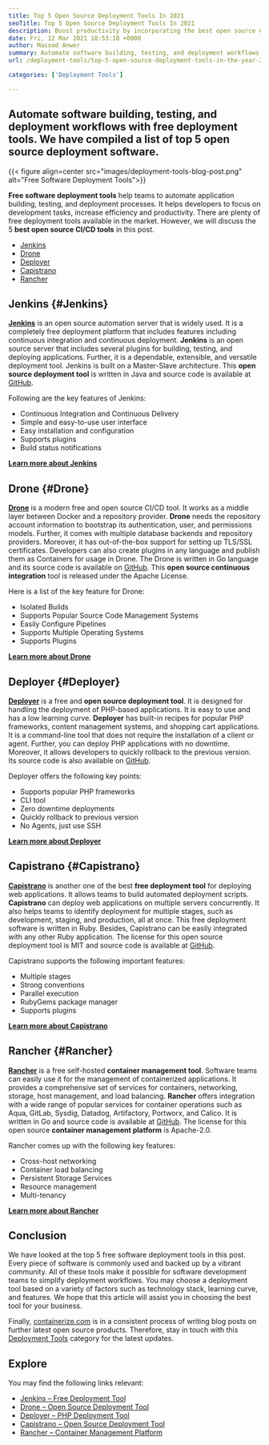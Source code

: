 ```yaml
---
title: Top 5 Open Source Deployment Tools In 2021
seoTitle: Top 5 Open Source Deployment Tools In 2021
description: Boost productivity by incorporating the best open source CI/CD tools, which allow teams to automate software building, testing, and deployment processes.
date: Fri, 12 Mar 2021 18:53:10 +0000
author: Masood Anwer
summary: Automate software building, testing, and deployment workflows with free deployment tools. We have compiled a list of top 5 open source deployment software.
url: /deployment-tools/top-5-open-source-deployment-tools-in-the-year-2021/

categories: ['Deployment Tools']

---
```

## Automate software building, testing, and deployment workflows with free deployment tools. We have compiled a list of top 5 open source deployment software.

{{< figure align=center src="images/deployment-tools-blog-post.png" alt="Free Software Deployment Tools">}}  

**Free software deployment tools** help teams to automate application building, testing, and deployment processes. It helps developers to focus on development tasks, increase efficiency and productivity. There are plenty of free deployment tools available in the market. However, we will discuss the 5 **best open source CI/CD tools** in this post.

  * [Jenkins][1]
  * [Drone][2]
  * [Deployer][3]
  * [Capistrano][4]
  * [Rancher][5]

## Jenkins {#Jenkins}

[**Jenkins**][6] is an open source automation server that is widely used. It is a completely free deployment platform that includes features including continuous integration and continuous deployment. **Jenkins** is an open source server that includes several plugins for building, testing, and deploying applications. Further, it is a dependable, extensible, and versatile deployment tool. Jenkins is built on a Master-Slave architecture. This **open source deployment tool** is written in Java and source code is available at [GitHub][7].

Following are the key features of Jenkins:

  * Continuous Integration and Continuous Delivery
  * Simple and easy-to-use user interface
  * Easy installation and configuration
  * Supports plugins
  * Build status notifications

[**Learn more about Jenkins**][8]

## Drone {#Drone}

[**Drone**][9] is a modern free and open source CI/CD tool. It works as a middle layer between Docker and a repository provider. **Drone** needs the repository account information to bootstrap its authentication, user, and permissions models. Further, it comes with multiple database backends and repository providers. Moreover, it has out-of-the-box support for setting up TLS/SSL certificates. Developers can also create plugins in any language and publish them as Containers for usage in Drone. The Drone is written in Go language and its source code is available on [GitHub][10]. This **open source continuous integration** tool is released under the Apache License.

Here is a list of the key feature for Drone:

  * Isolated Builds
  * Supports Popular Source Code Management Systems
  * Easily Configure Pipelines
  * Supports Multiple Operating Systems
  * Supports Plugins

[**Learn more about Drone**][11]

## Deployer {#Deployer}

[**Deployer**][12] is a free and **open source deployment tool**. It is designed for handling the deployment of PHP-based applications. It is easy to use and has a low learning curve. **Deployer** has built-in recipes for popular PHP frameworks, content management systems, and shopping cart applications. It is a command-line tool that does not require the installation of a client or agent. Further, you can deploy PHP applications with no downtime. Moreover, it allows developers to quickly rollback to the previous version. Its source code is also available on [GitHub][13].

Deployer offers the following key points:

  * Supports popular PHP frameworks
  * CLI tool
  * Zero downtime deployments
  * Quickly rollback to previous version
  * No Agents, just use SSH

[**Learn more about Deployer**][14]

## Capistrano {#Capistrano}

[**Capistrano**][15] is another one of the best **free deployment tool** for deploying web applications. It allows teams to build automated deployment scripts. **Capistrano** can deploy web applications on multiple servers concurrently. It also helps teams to identify deployment for multiple stages, such as development, staging, and production, all at once. This free deployment software is written in Ruby. Besides, Capistrano can be easily integrated with any other Ruby application. The license for this open source deployment tool is MIT and source code is available at [GitHub][16].

Capistrano supports the following important features:

  * Multiple stages
  * Strong conventions
  * Parallel execution
  * RubyGems package manager
  * Supports plugins

[**Learn more about Capistrano**][17]

## Rancher {#Rancher}

[**Rancher**][18] is a free self-hosted **container management tool**. Software teams can easily use it for the management of containerized applications. It provides a comprehensive set of services for containers, networking, storage, host management, and load balancing. **Rancher** offers integration with a wide range of popular services for container operations such as Aqua, GitLab, Sysdig, Datadog, Artifactory, Portworx, and Calico. It is written in Go and source code is available at [GitHub][19]. The license for this open source **container management platform** is Apache-2.0.

Rancher comes up with the following key features:

  * Cross-host networking
  * Container load balancing
  * Persistent Storage Services
  * Resource management
  * Multi-tenancy

[**Learn more about Rancher**][20]

## Conclusion

We have looked at the top 5 free software deployment tools in this post. Every piece of software is commonly used and backed up by a vibrant community. All of these tools make it possible for software development teams to simplify deployment workflows. You may choose a deployment tool based on a variety of factors such as technology stack, learning curve, and features. We hope that this article will assist you in choosing the best tool for your business.

Finally, [containerize.com][21] is in a consistent process of writing blog posts on further latest open source products. Therefore, stay in touch with this [Deployment Tools][22] category for the latest updates.

## Explore

You may find the following links relevant:

  * [Jenkins – Free Deployment Tool][6]
  * [Drone – Open Source Deployment Tool][9]
  * [Deployer – PHP Deployment Tool][12]
  * [Capistrano – Open Source Deployment Tool][15]
  * [Rancher – Container Management Platform][18]

 [1]: #Jenkins
 [2]: #Drone
 [3]: #Deployer
 [4]: #Capistrano
 [5]: #Rancher
 [6]: https://products.containerize.com/deployment-tools/jenkins
 [7]: https://github.com/jenkinsci/jenkins
 [8]: https://www.jenkins.io
 [9]: https://products.containerize.com/deployment-tools/drone
 [10]: https://github.com/drone/drone
 [11]: https://www.drone.io
 [12]: https://products.containerize.com/deployment-tools/deployer
 [13]: https://github.com/deployphp/deployer
 [14]: https://deployer.org
 [15]: https://products.containerize.com/deployment-tools/capistrano
 [16]: https://github.com/capistrano/capistrano
 [17]: https://capistranorb.com
 [18]: https://products.containerize.com/deployment-tools/rancher
 [19]: https://github.com/rancher/rancher
 [20]: https://rancher.com
 [21]: https://containerize.com
 [22]: https://blog.containerize.com/category/deployment-tools/